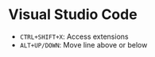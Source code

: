 # Visual Studio Code

* `CTRL+SHIFT+X`: Access extensions
* `ALT+UP/DOWN`: Move line above or below
